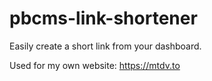 # pbcms-link-shortener
Easily create a short link from your dashboard.

Used for my own website: https://mtdv.to
